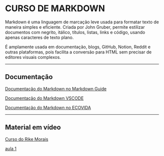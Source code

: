 # CURSO DE MARKDOWN
Markdown é uma linguagem de marcação leve usada para formatar texto de maneira simples e eficiente. Criada por John Gruber, permite estilizar documentos com negrito, itálico, títulos, listas, links e código, usando apenas caracteres de texto plano.

É amplamente usada em documentação, blogs, GitHub, Notion, Reddit e outras plataformas, pois facilita a conversão para HTML sem precisar de editores visuais complexos.

---
## Documentação

[Documentação do Markdown no Markdown Guide](https://www.markdownguide.org/)

[Documentação do Markdown VSCODE](https://code.visualstudio.com/docs/languages/markdown)

[Documentação do Markdown no ECOVIDA](https://www.ecovida.org.br/docs/manual_site/markdown/link/)

---
## Material em vídeo
[Curso do Rike Morais](https://www.youtube.com/playlist?list=PLRUgKsLP4I0WoP01bhm9uyqoLFwMCA1oc)

<a href="/Aula1.txt">aula 1</a>